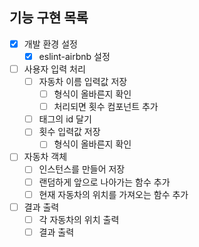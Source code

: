 ## 기능 구현 목록
- [x] 개발 환경 설정
  - [x] eslint-airbnb 설정
- [ ] 사용자 입력 처리
  - [ ] 자동차 이름 입력값 저장
    - [ ] 형식이 올바른지 확인
    - [ ] 처리되면 횟수 컴포넌트 추가
  - [ ] 태그의 id 달기
  - [ ] 횟수 입력값 저장
    - [ ] 형식이 올바른지 확인
- [ ] 자동차 객체
  - [ ] 인스턴스를 만들어 저장
  - [ ] 랜덤하게 앞으로 나아가는 함수 추가
  - [ ] 현재 자동차의 위치를 가져오는 함수 추가
- [ ] 결과 출력
  - [ ] 각 자동차의 위치 출력
  - [ ] 결과 출력
